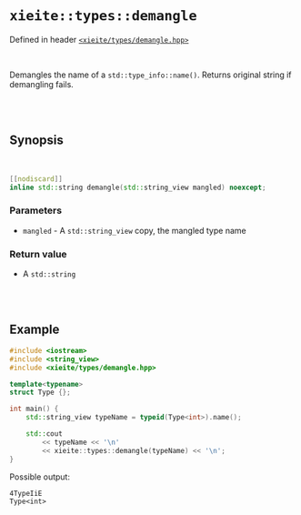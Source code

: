 # `xieite::types::demangle`
Defined in header [`<xieite/types/demangle.hpp>`](../../include/xieite/types/demangle.hpp)

<br/>

Demangles the name of a `std::type_info::name()`. Returns original string if demangling fails.

<br/><br/>

## Synopsis

<br/>

```cpp
[[nodiscard]]
inline std::string demangle(std::string_view mangled) noexcept;
```
### Parameters
- `mangled` - A `std::string_view` copy, the mangled type name
### Return value
- A `std::string`

<br/><br/>

## Example
```cpp
#include <iostream>
#include <string_view>
#include <xieite/types/demangle.hpp>

template<typename>
struct Type {};

int main() {
	std::string_view typeName = typeid(Type<int>).name();

	std::cout
		<< typeName << '\n'
		<< xieite::types::demangle(typeName) << '\n';
}
```
Possible output:
```
4TypeIiE
Type<int>
```
